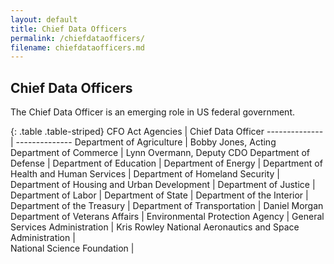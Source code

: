 ```yaml
---
layout: default
title: Chief Data Officers
permalink: /chiefdataofficers/
filename: chiefdataofficers.md
---
```


Chief Data Officers
-----------------------------
The Chief Data Officer is an emerging role in US federal government. 

{: .table .table-striped}
CFO Act Agencies                | Chief Data Officer
--------------                  | --------------
Department of Agriculture     | Bobby Jones, Acting
Department of Commerce      | Lynn Overmann, Deputy CDO 
Department of Defense     |
Department of Education     |
Department of Energy      | 
Department of Health and Human Services       |
Department of Homeland Security     |
Department of Housing and Urban Development     |
Department of Justice       |
Department of Labor       |
Department of State     |
Department of the Interior      |	 	 	 	 
Department of the Treasury      |
Department of Transportation      | Daniel Morgan	 	 	 	 	 
Department of Veterans Affairs      |
Environmental Protection Agency       |
General Services Administration       | Kris Rowley
National Aeronautics and Space Administration       | 	 	 	 	 
National Science Foundation     | 
